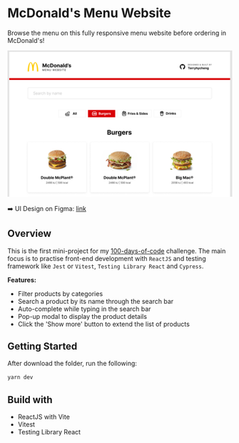 # McDonald's Menu Website

Browse the menu on this fully responsive menu website before ordering in McDonald's!

![demo-preview](public/mcdonald-preview.png)

➡️ UI Design on Figma: [link](https://www.figma.com/file/xOylO8RCruiwouwRfV08mu/McDonald-Food-Website?node-id=0%3A1&t=QHFgSVY3adgv5FAt-1)

## Overview

This is the first mini-project for my [100-days-of-code](https://github.com/terryhycheng/100-days-of-code) challenge. The main focus is to practise front-end development with `ReactJS` and testing framework like `Jest` or `Vitest`, `Testing Library React` and `Cypress`.

**Features:**

- Filter products by categories
- Search a product by its name through the search bar
- Auto-complete while typing in the search bar
- Pop-up modal to display the product details
- Click the 'Show more' button to extend the list of products

## Getting Started

After download the folder, run the following:

```sh
yarn dev
```

## Build with

- ReactJS with Vite
- Vitest
- Testing Library React

